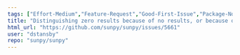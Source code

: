 ```yaml
---
tags: ["Effort-Medium","Feature-Request","Good-First-Issue","Package-Novice","Priority-Medium","astronomy","astropy","hacktoberfest","net","python","solar","solar-physics","sun","sunpy"]
title: "Distinguishing zero results because of no results, or because of server error"
html_url: "https://github.com/sunpy/sunpy/issues/5661"
user: "dstansby"
repo: "sunpy/sunpy"
---
```


